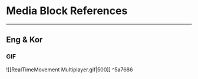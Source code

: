 # Media Block References
---
## Eng & Kor

### GIF
![[RealTimeMovement Multiplayer.gif|500]] ^5a7686